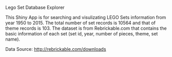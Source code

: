 Lego Set Database Explorer

This Shiny App is for searching and visulizating LEGO Sets information from year 1950 to 2015. The total number of set records is 10564 and that of theme records is 103. The dataset is from Rebrickable.com that contains the basic information of each set (set id, year, number of pieces, theme, set name).

Data Source: http://rebrickable.com/downloads